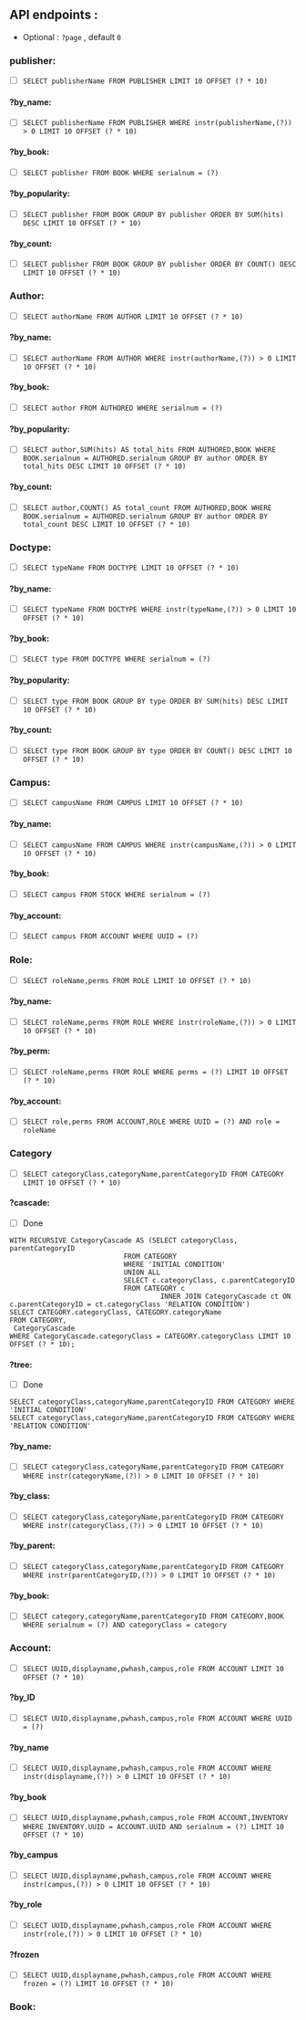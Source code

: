 ## API endpoints :

- Optional : `?page` , default `0`

### publisher:

* [ ]  `SELECT publisherName FROM PUBLISHER LIMIT 10 OFFSET (? * 10)`

#### ?by_name:

* [ ] `SELECT publisherName FROM PUBLISHER WHERE instr(publisherName,(?)) > 0 LIMIT 10 OFFSET (? * 10)`

#### ?by_book:

* [ ] `SELECT publisher FROM BOOK WHERE serialnum = (?)`

#### ?by_popularity:

* [ ] `SELECT publisher FROM BOOK GROUP BY publisher ORDER BY SUM(hits) DESC LIMIT 10 OFFSET (? * 10)`

#### ?by_count:

* [ ] `SELECT publisher FROM BOOK GROUP BY publisher ORDER BY COUNT() DESC LIMIT 10 OFFSET (? * 10)`

### Author:

* [ ] `SELECT authorName FROM AUTHOR LIMIT 10 OFFSET (? * 10)`

#### ?by_name:

* [ ] `SELECT authorName FROM AUTHOR WHERE instr(authorName,(?)) > 0 LIMIT 10 OFFSET (? * 10)`

#### ?by_book:

* [ ] `SELECT author FROM AUTHORED WHERE serialnum = (?)`

#### ?by_popularity:

* [ ] 
  `SELECT author,SUM(hits) AS total_hits FROM AUTHORED,BOOK WHERE BOOK.serialnum = AUTHORED.serialnum GROUP BY author ORDER BY total_hits DESC LIMIT 10 OFFSET (? * 10)`

#### ?by_count:

* [ ] 
  `SELECT author,COUNT() AS total_count FROM AUTHORED,BOOK WHERE BOOK.serialnum = AUTHORED.serialnum GROUP BY author ORDER BY total_count DESC LIMIT 10 OFFSET (? * 10)`

### Doctype:

* [ ] `SELECT typeName FROM DOCTYPE LIMIT 10 OFFSET (? * 10)`

#### ?by_name:

* [ ] `SELECT typeName FROM DOCTYPE WHERE instr(typeName,(?)) > 0 LIMIT 10 OFFSET (? * 10)`

#### ?by_book:

* [ ] `SELECT type FROM DOCTYPE WHERE serialnum = (?)`

#### ?by_popularity:

* [ ] `SELECT type FROM BOOK GROUP BY type ORDER BY SUM(hits) DESC LIMIT 10 OFFSET (? * 10)`

#### ?by_count:

* [ ] `SELECT type FROM BOOK GROUP BY type ORDER BY COUNT() DESC LIMIT 10 OFFSET (? * 10)`

### Campus:

* [ ] `SELECT campusName FROM CAMPUS LIMIT 10 OFFSET (? * 10)`

#### ?by_name:

* [ ] `SELECT campusName FROM CAMPUS WHERE instr(campusName,(?)) > 0 LIMIT 10 OFFSET (? * 10)`

#### ?by_book:

* [ ] `SELECT campus FROM STOCK WHERE serialnum = (?)`

#### ?by_account:

* [ ] `SELECT campus FROM ACCOUNT WHERE UUID = (?)`

### Role:

* [ ] `SELECT roleName,perms FROM ROLE LIMIT 10 OFFSET (? * 10)`

#### ?by_name:

* [ ] `SELECT roleName,perms FROM ROLE WHERE instr(roleName,(?)) > 0 LIMIT 10 OFFSET (? * 10)`

#### ?by_perm:

* [ ] `SELECT roleName,perms FROM ROLE WHERE perms = (?) LIMIT 10 OFFSET (? * 10)`

#### ?by_account:

* [ ] `SELECT role,perms FROM ACCOUNT,ROLE WHERE UUID = (?) AND role = roleName`

### Category

* [ ] `SELECT categoryClass,categoryName,parentCategoryID FROM CATEGORY LIMIT 10 OFFSET (? * 10)`

#### ?cascade:

* [ ] Done

```sqlite
WITH RECURSIVE CategoryCascade AS (SELECT categoryClass, parentCategoryID
                            FROM CATEGORY
                            WHERE 'INITIAL CONDITION'
                            UNION ALL
                            SELECT c.categoryClass, c.parentCategoryID
                            FROM CATEGORY c
                                     INNER JOIN CategoryCascade ct ON c.parentCategoryID = ct.categoryClass 'RELATION CONDITION')
SELECT CATEGORY.categoryClass, CATEGORY.categoryName
FROM CATEGORY,
 CategoryCascade
WHERE CategoryCascade.categoryClass = CATEGORY.categoryClass LIMIT 10 OFFSET (? * 10);
```

#### ?tree:

* [ ] Done

```sqlite
SELECT categoryClass,categoryName,parentCategoryID FROM CATEGORY WHERE 'INITIAL CONDITION'
SELECT categoryClass,categoryName,parentCategoryID FROM CATEGORY WHERE 'RELATION CONDITION'
```

#### ?by_name:

* [ ] 
  `SELECT categoryClass,categoryName,parentCategoryID FROM CATEGORY WHERE instr(categoryName,(?)) > 0 LIMIT 10 OFFSET (? * 10)`

#### ?by_class:

* [ ] 
  `SELECT categoryClass,categoryName,parentCategoryID FROM CATEGORY WHERE instr(categoryClass,(?)) > 0 LIMIT 10 OFFSET (? * 10)`

#### ?by_parent:

* [ ] 
  `SELECT categoryClass,categoryName,parentCategoryID FROM CATEGORY WHERE instr(parentCategoryID,(?)) > 0 LIMIT 10 OFFSET (? * 10)`

#### ?by_book:

* [ ] 
  `SELECT category,categoryName,parentCategoryID FROM CATEGORY,BOOK WHERE serialnum = (?) AND categoryClass = category`

### Account:

* [ ] `SELECT UUID,displayname,pwhash,campus,role FROM ACCOUNT LIMIT 10 OFFSET (? * 10)`

#### ?by_ID

* [ ] `SELECT UUID,displayname,pwhash,campus,role FROM ACCOUNT WHERE UUID = (?)`

#### ?by_name

* [ ] 
  `SELECT UUID,displayname,pwhash,campus,role FROM ACCOUNT WHERE instr(displayname,(?)) > 0 LIMIT 10 OFFSET (? * 10)`

#### ?by_book

* [ ] 
  `SELECT UUID,displayname,pwhash,campus,role FROM ACCOUNT,INVENTORY WHERE INVENTORY.UUID = ACCOUNT.UUID AND serialnum = (?) LIMIT 10 OFFSET (? * 10)`

#### ?by_campus

* [ ] `SELECT UUID,displayname,pwhash,campus,role FROM ACCOUNT WHERE instr(campus,(?)) > 0 LIMIT 10 OFFSET (? * 10)`

#### ?by_role

* [ ] `SELECT UUID,displayname,pwhash,campus,role FROM ACCOUNT WHERE instr(role,(?)) > 0 LIMIT 10 OFFSET (? * 10)`

#### ?frozen

* [ ] `SELECT UUID,displayname,pwhash,campus,role FROM ACCOUNT WHERE frozen = (?) LIMIT 10 OFFSET (? * 10)`

### Book:
